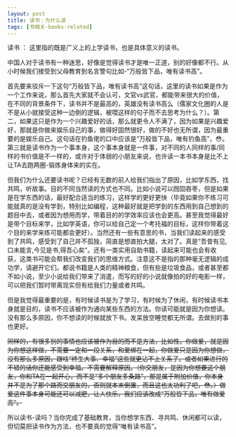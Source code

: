 ```yaml
---
layout: post
title: 读书：为什么读
tags: [书相关-books-related]
---
```



读书 ： 这里指的既是广义上的上学读书，也是具体意义的读书。

中国人对于读书有一种迷思，好像是觉得读书才是唯一正道，别的好像都不行。从小时候我们接受到父母教育到名言警句比如-“万般皆下品，唯有读书高”。

首先要来驳斥一下这句“万般皆下品，唯有读书高”这句话，这里的读书如果是作为一个工作来说，那么首先大家就不会认可，文官vs武官，都能带来很大的价值，在不同的背景条件下，读书并不是最高的，英雄没有读书高么（儒家文化圈的人是不是从小就接受这种一边倒的逻辑，被喂这样的句子而不去思考为什么？）。第二，如果这只是作为一个兴趣爱好的话，那么就更令人不满了，因为如果是兴趣爱好，那就是你做来娱乐自己的事，做得好固然很好，做的不好也无所谓，因为最重要的是娱乐自己。这句话在钓鱼佬的口中应该是“万般皆下品，唯有钓鱼高”，😳。第三就是读书作为一个事本身，这个事本身就是一件事，对不同的人同样的事/同样的书价值是不一样的，或许对于体弱的小朋友来说，也许读一本书本身是比不上让TA去跑两圈-锻炼身体来的实在。

但我们为什么还要读书呢？已经有无数的前人给我们指出了原因，比如学东西，找共鸣，听故事。目的不同当然读的方式也不同。比如小说可以囫囵吞枣，但是如果是在学东西的话，最好配合适当的练习，这样学的更好更快（毕竟如果你不练习可能就真的是没有学到，特别比如编程，这种最好就是把学到的东西用到自己想到的题目中去，或者因为想用而学，带着目的的学效率应该也会更高。甚至我觉得最好是带个目标来学，比如学英语，你可以给自己定一个考托福的目标，这样你带着这个目的来学来练可能都会更好）。当然还有一些有意思的书，当我们读起来的感受到了共鸣，感受到了自己并不孤独，简直是想直拍大腿，太对了。真是“吾昔有见,口未能言,今见是书,得吾心矣”。还有一类实用自助书籍，读起来可能也会有收获，这类书可能会帮我们改变我们的思维方式。注意这不是指的那种毫无逻辑的成功学，请避开它们。都说书籍是人类的精神粮食，但有些是垃圾食品，或者甚至都不如小说，至少小说给我们带来了消遣，而写的好的小说就像拍的好的电影一样，可以把我们暂时带离现实但有给我们力量或者共鸣。


但是我觉得最重要的是，有时候读书是为了学习，有时候为了休闲，有时候读书本身就是目的，读书不应该被作为通向某些东西的方法。你读可能就是因为你想读。没有那么多原因，你不想读的时候就放下书。发呆放空睡觉都无所谓。去做别的事也更好。

~~同样的，有很多别的事情也应该被作为目的而不是方法，比如性。你做爱，就是因为你想这样做，不需要一定和一段关系，和爱绑在一起，你做爱只是因为你想做，没有那么多原因，跟啥“终生大事、幸福”这些就更沾不上关系了。或者如果进行的不错的话你还能感受到幸福。不需要解释原因。（你交朋友，是因为你想要这个朋友，你和TA在一起开心，而不是“多个朋友多条路”，那是属于附加价值，你本身并不是为了那个路而交朋友的，否则就本末倒置，而且这也太功利了吧，😳。）做爱这件事本身可能还可以减肥，让人快乐，我们应该改成“万般皆下品，唯有做爱高”。~~


所以读书-读吗？当你完成了基础教育，当你想学东西、寻共鸣、休闲都可以读，但切莫把读书作为方法，也不要真的觉得“唯有读书高”。
